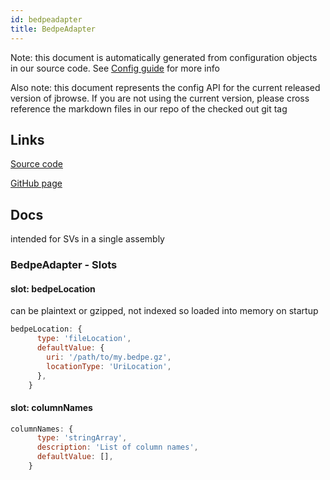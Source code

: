 ```yaml
---
id: bedpeadapter
title: BedpeAdapter
---
```


Note: this document is automatically generated from configuration objects in our
source code. See [Config guide](/docs/config_guide) for more info

Also note: this document represents the config API for the current released
version of jbrowse. If you are not using the current version, please cross
reference the markdown files in our repo of the checked out git tag

## Links

[Source code](https://github.com/GMOD/jbrowse-components/blob/main/plugins/bed/src/BedpeAdapter/configSchema.ts)

[GitHub page](https://github.com/GMOD/jbrowse-components/tree/main/website/docs/config/BedpeAdapter.md)

## Docs

intended for SVs in a single assembly

### BedpeAdapter - Slots

#### slot: bedpeLocation

can be plaintext or gzipped, not indexed so loaded into memory on startup

```js
bedpeLocation: {
      type: 'fileLocation',
      defaultValue: {
        uri: '/path/to/my.bedpe.gz',
        locationType: 'UriLocation',
      },
    }
```

#### slot: columnNames

```js
columnNames: {
      type: 'stringArray',
      description: 'List of column names',
      defaultValue: [],
    }
```
